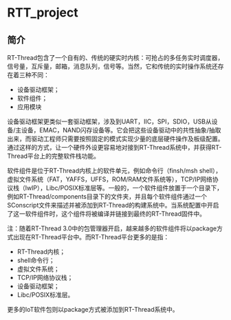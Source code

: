 # RTT_project

## 简介

RT-Thread包含了一个自有的、传统的硬实时内核：可抢占的多任务实时调度器，信号量，互斥量，邮箱，消息队列，信号等。当然，它和传统的实时操作系统还存在着三种不同：

- 设备驱动框架；
- 软件组件；
- 应用模块

设备驱动框架更类似一套驱动框架，涉及到UART，IIC，SPI，SDIO，USB从设备/主设备，EMAC，NAND闪存设备等。它会把这些设备驱动中的共性抽象/抽取出来，而驱动工程师只需要按照固定的模式实现少量的底层硬件操作及板级配置。通过这样的方式，让一个硬件外设更容易地对接到RT-Thread系统中，并获得RT-Thread平台上的完整软件栈功能。

软件组件是位于RT-Thread内核上的软件单元，例如命令行（finsh/msh shell），虚拟文件系统（FAT，YAFFS，UFFS，ROM/RAM文件系统等），TCP/IP网络协议栈（lwIP），Libc/POSIX标准层等。一般的，一个软件组件放置于一个目录下，例如RT-Thread/components目录下的文件夹，并且每个软件组件通过一个 SConscript文件来描述并被添加到RT-Thread的构建系统中。当系统配置中开启了这一软件组件时，这个组件将被编译并链接到最终的RT-Thread固件中。

注：随着RT-Thread 3.0中的包管理器开启，越来越多的软件组件将以package方式出现在RT-Thread平台中。而RT-Thread平台更多的是指：

- RT-Thread内核；
- shell命令行；
- 虚拟文件系统；
- TCP/IP网络协议栈；
- 设备驱动框架；
- Libc/POSIX标准层。

更多的IoT软件包则以package方式被添加到RT-Thread系统中。